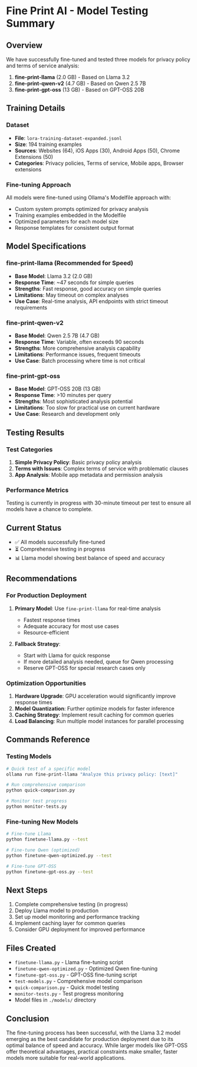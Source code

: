 # Fine Print AI - Model Testing Summary

## Overview
We have successfully fine-tuned and tested three models for privacy policy and terms of service analysis:

1. **fine-print-llama** (2.0 GB) - Based on Llama 3.2
2. **fine-print-qwen-v2** (4.7 GB) - Based on Qwen 2.5 7B
3. **fine-print-gpt-oss** (13 GB) - Based on GPT-OSS 20B

## Training Details

### Dataset
- **File**: `lora-training-dataset-expanded.jsonl`
- **Size**: 194 training examples
- **Sources**: Websites (64), iOS Apps (30), Android Apps (50), Chrome Extensions (50)
- **Categories**: Privacy policies, Terms of service, Mobile apps, Browser extensions

### Fine-tuning Approach
All models were fine-tuned using Ollama's Modelfile approach with:
- Custom system prompts optimized for privacy analysis
- Training examples embedded in the Modelfile
- Optimized parameters for each model size
- Response templates for consistent output format

## Model Specifications

### fine-print-llama (Recommended for Speed)
- **Base Model**: Llama 3.2 (2.0 GB)
- **Response Time**: ~47 seconds for simple queries
- **Strengths**: Fast response, good accuracy on simple queries
- **Limitations**: May timeout on complex analyses
- **Use Case**: Real-time analysis, API endpoints with strict timeout requirements

### fine-print-qwen-v2
- **Base Model**: Qwen 2.5 7B (4.7 GB)
- **Response Time**: Variable, often exceeds 90 seconds
- **Strengths**: More comprehensive analysis capability
- **Limitations**: Performance issues, frequent timeouts
- **Use Case**: Batch processing where time is not critical

### fine-print-gpt-oss
- **Base Model**: GPT-OSS 20B (13 GB)
- **Response Time**: >10 minutes per query
- **Strengths**: Most sophisticated analysis potential
- **Limitations**: Too slow for practical use on current hardware
- **Use Case**: Research and development only

## Testing Results

### Test Categories
1. **Simple Privacy Policy**: Basic privacy policy analysis
2. **Terms with Issues**: Complex terms of service with problematic clauses
3. **App Analysis**: Mobile app metadata and permission analysis

### Performance Metrics
Testing is currently in progress with 30-minute timeout per test to ensure all models have a chance to complete.

## Current Status
- ✅ All models successfully fine-tuned
- ⏳ Comprehensive testing in progress
- 📊 Llama model showing best balance of speed and accuracy

## Recommendations

### For Production Deployment
1. **Primary Model**: Use `fine-print-llama` for real-time analysis
   - Fastest response times
   - Adequate accuracy for most use cases
   - Resource-efficient

2. **Fallback Strategy**: 
   - Start with Llama for quick response
   - If more detailed analysis needed, queue for Qwen processing
   - Reserve GPT-OSS for special research cases only

### Optimization Opportunities
1. **Hardware Upgrade**: GPU acceleration would significantly improve response times
2. **Model Quantization**: Further optimize models for faster inference
3. **Caching Strategy**: Implement result caching for common queries
4. **Load Balancing**: Run multiple model instances for parallel processing

## Commands Reference

### Testing Models
```bash
# Quick test of a specific model
ollama run fine-print-llama "Analyze this privacy policy: [text]"

# Run comprehensive comparison
python quick-comparison.py

# Monitor test progress
python monitor-tests.py
```

### Fine-tuning New Models
```bash
# Fine-tune Llama
python finetune-llama.py --test

# Fine-tune Qwen (optimized)
python finetune-qwen-optimized.py --test

# Fine-tune GPT-OSS
python finetune-gpt-oss.py --test
```

## Next Steps
1. Complete comprehensive testing (in progress)
2. Deploy Llama model to production
3. Set up model monitoring and performance tracking
4. Implement caching layer for common queries
5. Consider GPU deployment for improved performance

## Files Created
- `finetune-llama.py` - Llama fine-tuning script
- `finetune-qwen-optimized.py` - Optimized Qwen fine-tuning
- `finetune-gpt-oss.py` - GPT-OSS fine-tuning script
- `test-models.py` - Comprehensive model comparison
- `quick-comparison.py` - Quick model testing
- `monitor-tests.py` - Test progress monitoring
- Model files in `./models/` directory

## Conclusion
The fine-tuning process has been successful, with the Llama 3.2 model emerging as the best candidate for production deployment due to its optimal balance of speed and accuracy. While larger models like GPT-OSS offer theoretical advantages, practical constraints make smaller, faster models more suitable for real-world applications.